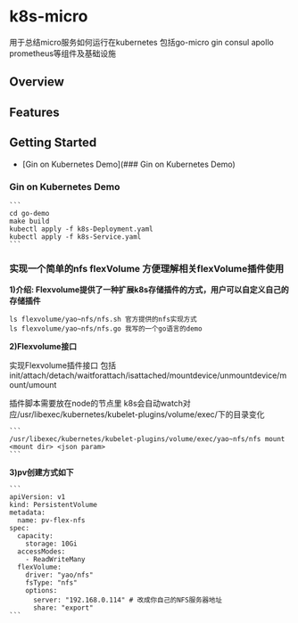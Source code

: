 # k8s-micro

用于总结micro服务如何运行在kubernetes 包括go-micro gin consul apollo prometheus等组件及基础设施

## Overview


## Features 


## Getting Started

- [Gin on Kubernetes Demo](### Gin on Kubernetes Demo)


### Gin on Kubernetes Demo
    
    ```
    cd go-demo
    make build
    kubectl apply -f k8s-Deployment.yaml
    kubectl apply -f k8s-Service.yaml
    ```

### 实现一个简单的nfs flexVolume 方便理解相关flexVolume插件使用

**1)介绍: Flexvolume提供了一种扩展k8s存储插件的方式，用户可以自定义自己的存储插件**
   
    ls flexvolume/yao~nfs/nfs.sh 官方提供的nfs实现方式
    ls flexvolume/yao~nfs/nfs.go 我写的一个go语言的demo


**2)Flexvolume接口**

   实现Flexvolume插件接口 包括 init/attach/detach/waitforattach/isattached/mountdevice/unmountdevice/mount/umount
   
   插件脚本需要放在node的节点里 k8s会自动watch对应/usr/libexec/kubernetes/kubelet-plugins/volume/exec/下的目录变化
   
    ```
    /usr/libexec/kubernetes/kubelet-plugins/volume/exec/yao~nfs/nfs mount <mount dir> <json param>
    ```
    
**3)pv创建方式如下**
     
    ```  
    apiVersion: v1
    kind: PersistentVolume
    metadata:
      name: pv-flex-nfs
    spec:
      capacity:
        storage: 10Gi
      accessModes:
        - ReadWriteMany
      flexVolume:
        driver: "yao/nfs"
        fsType: "nfs"
        options:
          server: "192.168.0.114" # 改成你自己的NFS服务器地址
          share: "export"
    ```      
    
